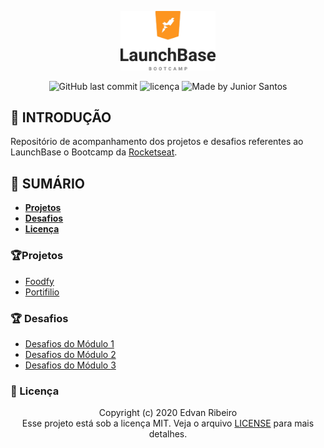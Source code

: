 <p align="center">
    <img width="30%" alt="Logo LaunchBase" src="./design/logo.png" />
</p>
<p align="center">
<img alt="GitHub last commit" src="https://img.shields.io/github/last-commit/ejunior01/launchBase"/>
<img  alt="licença" src="https://img.shields.io/github/license/ejunior01/launchBase"/>
<img alt="Made by Junior Santos" src="https://img.shields.io/badge/made%20by-Junior Santos-%237519C1"/>
<p/>

## :rocket: INTRODUÇÃO

Repositório de acompanhamento dos projetos e desafios referentes ao LaunchBase o Bootcamp da [Rocketseat](https://rocketseat.com.br/).

## :rocket: SUMÁRIO

- **[Projetos](https://github.com/ejunior01/launchBase/tree/master/projetos)**
- **[Desafios](https://github.com/ejunior01/launchBase/tree/master/desafios)**
- **[Licença]()**

### :trophy:Projetos

- [Foodfy](https://github.com/ejunior01/launchBase/tree/master/projetos/foodfy)
- [Portifilio](https://github.com/ejunior01/launchBase/tree/master/projetos/portifilio)

### :trophy: Desafios

- [Desafios do Módulo 1](https://github.com/ejunior01/launchBase/tree/master/desafios/desafio_01)
- [Desafios do Módulo 2](https://github.com/ejunior01/launchBase/tree/master/desafios/desafio_02)
- [Desafios do Módulo 3](https://github.com/ejunior01/launchBase/tree/master/desafios/desafio_03)

### :pencil: Licença

<p align="center">
	Copyright (c) 2020 Edvan Ribeiro
    <br/>
    Esse projeto está sob a licença MIT. Veja o arquivo <a href="https://github.com/ejunior01/launchBase/blob/master/LICENSE">LICENSE</a> para mais detalhes.
</p>
